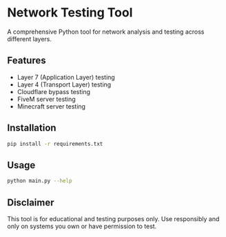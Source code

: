 # Network Testing Tool

A comprehensive Python tool for network analysis and testing across different layers.

## Features
- Layer 7 (Application Layer) testing
- Layer 4 (Transport Layer) testing
- Cloudflare bypass testing
- FiveM server testing
- Minecraft server testing

## Installation
```bash
pip install -r requirements.txt
```

## Usage
```bash
python main.py --help
```

## Disclaimer
This tool is for educational and testing purposes only. Use responsibly and only on systems you own or have permission to test. 